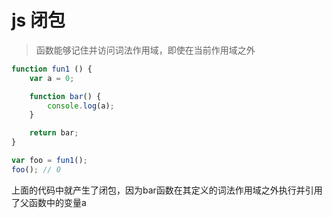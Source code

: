 # js 闭包
> 函数能够记住并访问词法作用域，即使在当前作用域之外

``` js
function fun1 () {
	var a = 0;

	function bar() {
		console.log(a);
	}

	return bar;
}

var foo = fun1();
foo(); // 0
```
上面的代码中就产生了闭包，因为bar函数在其定义的词法作用域之外执行并引用了父函数中的变量a